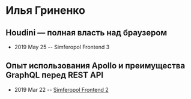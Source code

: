 # Илья Гриненко

## Houdini — полная власть над браузером
- 2019 May 25 -- Simferopol Frontend 3    
## Опыт использования Apollo и преимущества GraphQL перед REST API
- 2019 Mar 22 -- [Simferopol Frontend 2](https://www.youtube.com/watch?v=H7Ad1d2-UyA)    
